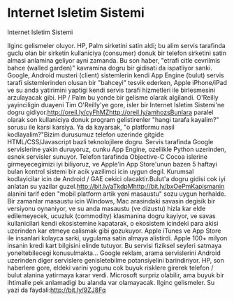 # Internet Isletim Sistemi


Internet Isletim Sistemi



Ilginc gelismeler oluyor. HP, Palm sirketini satin aldi; bu alim servis tarafinda guclu olan bir sirketin kullaniciya (consumer) donuk bir telefon sirketini satin almasi anlamina geliyor ayni zamanda. Bu son haber, "etrafi citle cevrilmis bahce (walled garden)" kavramina dogru bir gidisati da ispatliyor sanki. Google, Android musteri (client) sistemlerin kendi App Engine (bulut) servis tarafi sistemlerinden olusan bir "bahceyi" tesvik ederken, Apple iPhone/iPad ve su anda yatirimini yaptigi kendi servis tarafi hizmetleri ile birlesmesini arzulayacak gibi. HP / Palm bu yonde bir gelisme olarak algilandi. O'Reilly yayinciligin duayeni Tim O'Reilly'ye gore, isler bir Internet Isletim Sistemi'ne dogru gidiyor.http://oreil.ly/cyFhMZhttp://oreil.ly/amhozsBunlara paralel olarak son kullaniciya donuk program gelistirenler "hangi tarafa kayalim?" sorusu ile karsi karsiya. Ya da kayarsak, "o platformu nasil kodlayalim?"Bizim durusumuz telefon uzerinde gitgide HTML/CSS/Javascript bazli teknolojilere dogru. Servis tarafinda Google servislerine yakin duruyoruz, cunku App Engine, ozellikle Python uzerinden, esnek servisler sunuyor. Telefon tarafinda Objective-C Cocoa islerine girmeyecegimizi iyi biliyoruz, ve Apple'in App Store'unun bazen 5 haftayi bulan kontrol sistemi bir acik yazilimci icin uygun degil. Kurumsal kodlayicilar icin de Android / GAE cekici olacaktir.Bulut'a dogru gidisi cok iyi anlatan su yazilar guzel.http://bit.ly/aTkdpMhttp://bit.ly/bxOePmKapismanin alanini tarif eden "mobil platform artik yeni masaustu" sozu uygun herhalde. Bir zamanlar masaustu icin Windows, Mac arasindaki savasin degisik bir versiyonu oynaniyor, ve su anda masaustu (ve dizustu) hizla kar elde edilemeyecek, ucuzluk (commodity) klasmanina dogru kayiyor, ve savas kullanicilari kendi ekosistemine kapatarak, o ekosistem icindeki para akisi uzerinden kar etmeye calismak gibi gozukuyor. Apple iTunes ve App Store ile insanlari kolayca sarki, uygulama satin almaya alistirdi. Apple 100+ milyon insanin kredi kart bilgisini elinde tutuyor. Bu servisi fiziksel seyleri satmaya yoneltebilecegi konusulmakta... Google reklam, arama servislerini Android uzerinden diger servislere genisletebilme potansiyelini barindiriyor. HP, son haberlere gore, eldeki varini yogunu cok buyuk risklere girerek telefon / bulut alanina  yatirmaya karar verdi. Microsoft surpriz olabilir, ama buyuk bir ihtimalle pek anlamadigi bu alanda var olamayacak. Ilginc gelismeler. Su yazi da faydali:http://bit.ly/9ZJ8Fq




